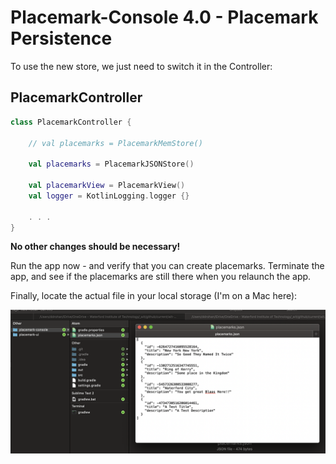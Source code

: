 # Placemark-Console 4.0 - Placemark Persistence

To use the new store, we just need to switch it in the Controller:

## PlacemarkController

~~~kotlin
class PlacemarkController {

    // val placemarks = PlacemarkMemStore()

    val placemarks = PlacemarkJSONStore()

    val placemarkView = PlacemarkView()
    val logger = KotlinLogging.logger {}

    . . .
}
~~~

**No other changes should be necessary!**

Run the app now - and verify that you can create placemarks. Terminate the app, and see if the placemarks are still there when you relaunch the app.

Finally, locate the actual file in your local storage (I'm on a Mac here):

![](img/01.png)

